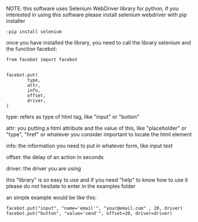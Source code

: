 NOTE: this software uses Selenium WebDriver library for python, if you interested in using this
software please install selenium webdriver with pip installer


	-pip install selenium

once you have installed the library, you need to call the library selenium and the function facebot:

	from facebot import facebot


	facebot.put(
			type,
		   	attr,
			info,
			offset,
			driver,
	)
			
type: refers as type of html tag, like "input" or "button"

attr: you putting a html attribute and the value of this, like "placeholder" or "type", "href"
or whatever you consider important to locate the html element

info: the information you need to put in whatever form, like input text

offset: the delay of an action in seconds

driver: the driver you are using

this "library" is so easy to use and if you need "help" to know how to use it please do not hesitate to enter in the examples folder 
 
an simple example would be like this:

	facebot.put("input", "name='email'", "your@email.com" , 20, driver)
	facebot.put("button", "value='send'", offset=20, driver=driver)
